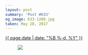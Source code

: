 ```yaml
---
layout: post
summary: 'Post #633'
og_image: 633-1280.jpg
taken: May 28, 2017
---
```


<div class="post">
 <time>
  <a href="/633">
   {{ page.date | date: "%B %-d, %Y" }}
  </a>
 </time>
 <a href="/633">
  <figure data-taken="5/28/2017">
   <img sizes="(min-width: 700px) 50vw, calc(100vw - 2rem)" src="{{ site.assets_url }}/633-640.jpg" srcset="{{ site.assets_url }}/633-320.jpg 320w, {{ site.assets_url }}/633-640.jpg 640w, {{ site.assets_url }}/633-960.jpg 960w, {{ site.assets_url }}/633-1280.jpg 1280w"/>
  </figure>
 </a>
</div>
